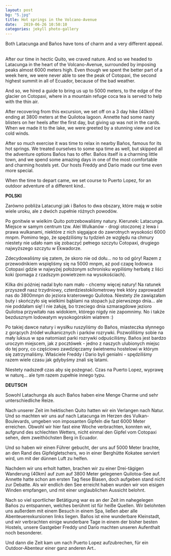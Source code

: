 ```yaml
---
layout: post
bg: "5.jpg"
title: Hot springs in the Volcano-Avenue
date:   2019-06-26 10:50:10 
categories: jekyll photo-gallery
---
```


Both Latacunga and Baños have tons of charm and a very different appeal.
<br><br>

After our time in hectic Quito, we craved nature. And so we headed to Latacunga in the heart of the Volcano-Avenue, surrounded by imposing peaks almost 6000 meters high. Even though we spent the better part of a week here, we were never able to see the peak of Cotopaxi, the second highest summit in all of Ecuador, because of the bad weather.

And so, we hired a guide to bring us up to 5000 meters, to the edge of the glacier on Cotopaxi, where in a mountain refuge coca tea is served to help with the thin air.

After recovering from this excursion, we set off on a 3 day hike (40km) ending at 3800 meters at the Quilotoa lagoon. Annette had some nasty blisters on her heels after the first day, but giving up was not in the cards. When we made it to the lake, we were greeted by a stunning view and ice cold winds. 

After so much exercise it was time to relax in nearby Baños, famous for its hot springs. We treated ourselves to some spa time as well, but skipped all the adventure options Baños has to offer. Baños itself is a charming little town, and we spend some amazing days in one of the most comfortable and charming hostels yet. Our hosts Freddy and Dario made our time even more special.

When the time to depart came, we set course to Puerto Lopez, for an outdoor adventure of a different kind..


<b>POLSKI</b>

Zarówno pobliża Latacungi jak i Baños to dwa obszary, które mają w sobie wiele uroku, ale z dwóch zupełnie różnych powodów.

Po gonitwie w wielkim Quito potrzebowaliśmy natury. Kierunek: Latacunga. Miejsce w samym centrum tzw. Alei Wulkanów - drogi otoczonej z lewa i prawa wulkanami, niektóre z nich sięgające do zawrotnych wysokości 6000 mnpm. Pomimo tego, że spędziliśmy tu tydzień ze względu na chmury niestety nie udało nam się zobaczyć pełnego szczytu Cotopaxi, drugiego najwyższego szczytu w Ekwadorze.

Zdecydowaliśmy się zatem, że skoro nie od dołu... no to od góry! Razem z przewodnikiem wspięliśmy się na 5000 mnpm, aż pod czapę lodowca Cotopaxi gdzie w najwyżej położonym schronisku wypiliśmy herbatę z liści koki (pomaga z rzadszym powietrzem na wysokościach).

Kilka dni później nadal było nam mało - chcemy więcej natury! Na ratunek przyszedł nasz trzydniowy, czterdziestokilometrowy trek który zaprowadził nas do 3800mnpn do jeziora kraterowego Quilotoa. Niestety źle zawiązałam buty i skończyło się wielkimi bąblami na stopach już pierwszego dnia... ale nie poddałam się! I nie żałuję, bo trzeciego dnia szmaragdowe jezioro Quilotoa przywitało nas widokiem, którego nigdy nie zapomnimy. No i także bezdusznym lodowatym wysokogórskim wiatrem :)

Po takiej dawce natury i wysiłku ruszyliśmy do Baños, miasteczka słynnego z gorących źródeł wulkanicznych i parków rozrywki. Pozwoliliśmy sobie na mały luksus w spa natomiast parki rozrywki odpuściliśmy. Baños jest bardzo uroczym miejscem, jak z pocztówek - jedno z naszych ulubionych miejsc do tej pory, co częściowo zawdzięczamy świetnemu hostelowi w którym się zatrzymaliśmy. Właściele Freddy i Dario byli genialni - spędziliśmy razem wiele czasu jak gdybyśmy znali się latami.

Niestety nadszedł czas aby się pożegnać. Czas na Puerto Lopez, wyprawę w naturę... ale tym razem zupełnie innego typu.



<b>DEUTSCH</b>

Sowohl Latachunga als auch Baños haben eine Menge Charme und sehr unterschiedliche Reize.

Nach unserer Zeit im hektischen Quito hatten wir ein Verlangen nach Natur. Und so machten wir uns auf nach Latacunga im Herzen des Vulkan-Boulevards, umgeben von imposanten Gipfeln die fast 6000 Meter erreichen. Obwohl wir hier fast eine Woche verbrachten, konnten wir, aufgrund des schlechten Wetters, nicht einmal den Gipfel vom Cotopaxi sehen, dem zweithöchsten Berg in Ecuador.

Und so haben wir einen Führer gebucht, der uns auf 5000 Meter brachte, an den Rand des Gipfelgletschers, wo in einer Berghütte Kokatee serviert wird, um mit der dünnen Luft zu helfen.

Nachdem wir uns erholt hatten, brachen wir zu einer Drei-tägigen Wanderung (40km) auf zum auf 3800 Meter gelegenen Quilotoa-See auf. Annette hatte schon am ersten Tag fiese Blasen, doch aufgeben stand nicht zur Debatte. Als wir endlich den See erreicht haben wurden wir von eisigen Winden empfangen, und mit einer unglaublichen Aussicht belohnt. 

Nach so viel sportlicher Betätigung war es an der Zeit im nahegelegen Baños zu entspannen, welches berühmt ist für heiße Quellen. Wir belohnten uns außerdem mit einem Besuch in einem Spa, ließen aber alle Abenteuerexkursionen links liegen. Baños ist eine wunderbare Kleinstadt, und wir verbrachten einige wunderbare Tage in einem der bisher besten Hostels, unsere Gastgeber Freddy und Dario machten unseren Aufenthalt noch besonderer.

Und dann die Zeit kam um nach Puerto Lopez aufzubrechen, für ein Outdoor-Abenteur einer ganz anderen Art.. 